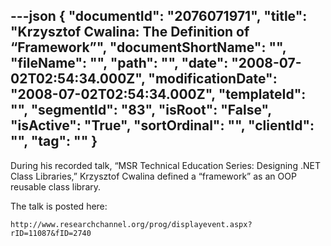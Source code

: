 ---json
{
  "documentId": "2076071971",
  "title": "Krzysztof Cwalina: The Definition of “Framework”",
  "documentShortName": "",
  "fileName": "",
  "path": "",
  "date": "2008-07-02T02:54:34.000Z",
  "modificationDate": "2008-07-02T02:54:34.000Z",
  "templateId": "",
  "segmentId": "83",
  "isRoot": "False",
  "isActive": "True",
  "sortOrdinal": "",
  "clientId": "",
  "tag": ""
}
---

During his recorded talk, “MSR Technical Education Series: Designing .NET Class Libraries,” Krzysztof Cwalina defined a “framework” as an OOP reusable class library.

The talk is posted here:

    http://www.researchchannel.org/prog/displayevent.aspx?rID=11087&fID=2740
